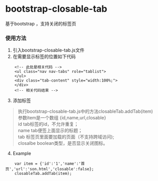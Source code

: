 # bootstrap-closable-tab
基于bootstrap ，支持关闭的标签页
### 使用方法
1. 引入bootstrap-closable-tab.js文件
2. 在需要显示标签的位置如下代码
```
    <!-- 此处是相关代码 -->
    <ul class="nav nav-tabs" role="tablist">
    </ul>
    <div class="tab-content" style="width:100%;">
    </div>
    <!-- 相关代码结束 -->
```
3. 添加标签

> 执行bootstrap-closable-tab.js中的方法closableTab.addTab(item)<br> 
参数item是一个数组 {id,name,url,closable} <br>
id tab标签的id，不允许重复；<br>
name tab便签上面显示的标题；<br>
tab 标签页里面要加载的页面（不支持跨域访问);<br>
closalbe boolean类型，是否显示关闭图标。<br>

4. Example
```
    var item = {'id':'1','name':'首页','url':'son.html','closable':false};
    closableTab.addTab(item);
```
